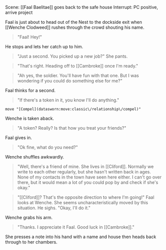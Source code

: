 Scene: [[Faal Baelitae]] goes back to the safe house 
Interrupt: PC positive, arrive project 

Faal is just about to head out of the Nest to the dockside exit when [[Wenche Clodweed]] rushes through the crowd shouting his name. 

>"Faal! Hey!"

He stops and lets her catch up to him. 
>"Just a second. You picked up a new job?"
She pants.

>"That's right. Heading off to [[Cambroke]] once I'm ready."

>"Ah yes, the soldier. You'll have fun with that one.
>But I was wondering if you could do something else for me?"

Faal thinks for a second. 
>"If there's a token in it, you know I'll do anything."

```iron-vault-mechanics
move "[Compel](datasworn:move:classic\/relationship\/compel)"
```

Wenche is taken aback. 

>"A token? Really? Is that how you treat your friends?"

Faal gives in. 
>"Ok fine, what do you need?"

Wenche shuffles awkwardly.
>"Well, there's a friend of mine. She lives in [[Cliford]]. Normally we write to each other regularly, but she hasn't written back in ages. None of my contacts in the town have seen here either. I can't go over there, but it would mean a lot of you could pop by and check if she's okay."

>"[[Cliford]]? That's the opposite direction to where I'm going!"
Faal looks at Wenche. She seems uncharacteristically moved by this situation. 
He sighs. 
>"Okay, I'll do it."

Wenche grabs his arm. 
>"Thanks. I appreciate it Faal. Good luck in [[Cambroke]]."

She presses a note into his hand with a name and house then heads back through to her chambers.